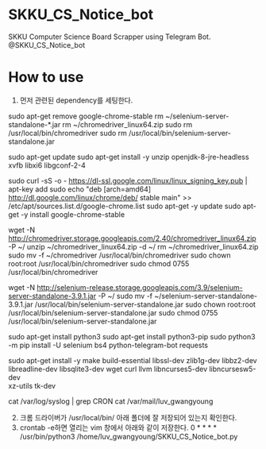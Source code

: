 # SKKU_CS_Notice_bot
SKKU Computer Science Board Scrapper using Telegram Bot. @SKKU_CS_Notice_bot

# How to use
1. 먼저 관련된 dependency를 세팅한다.

sudo apt-get remove google-chrome-stable
rm ~/selenium-server-standalone-*.jar
rm ~/chromedriver_linux64.zip
sudo rm /usr/local/bin/chromedriver
sudo rm /usr/local/bin/selenium-server-standalone.jar

sudo apt-get update
sudo apt-get install -y unzip openjdk-8-jre-headless xvfb libxi6 libgconf-2-4

sudo curl -sS -o - https://dl-ssl.google.com/linux/linux_signing_key.pub | apt-key add
sudo echo "deb [arch=amd64]  http://dl.google.com/linux/chrome/deb/ stable main" >> /etc/apt/sources.list.d/google-chrome.list
sudo apt-get -y update
sudo apt-get -y install google-chrome-stable

wget -N http://chromedriver.storage.googleapis.com/2.40/chromedriver_linux64.zip -P ~/
unzip ~/chromedriver_linux64.zip -d ~/
rm ~/chromedriver_linux64.zip
sudo mv -f ~/chromedriver /usr/local/bin/chromedriver
sudo chown root:root /usr/local/bin/chromedriver
sudo chmod 0755 /usr/local/bin/chromedriver

wget -N http://selenium-release.storage.googleapis.com/3.9/selenium-server-standalone-3.9.1.jar -P ~/
sudo mv -f ~/selenium-server-standalone-3.9.1.jar /usr/local/bin/selenium-server-standalone.jar
sudo chown root:root /usr/local/bin/selenium-server-standalone.jar
sudo chmod 0755 /usr/local/bin/selenium-server-standalone.jar

sudo apt-get install python3
sudo apt-get install python3-pip
sudo python3 -m pip install -U selenium bs4 python-telegram-bot requests

sudo apt-get install -y make build-essential libssl-dev zlib1g-dev libbz2-dev \
libreadline-dev libsqlite3-dev wget curl llvm libncurses5-dev libncursesw5-dev \
xz-utils tk-dev

cat /var/log/syslog | grep CRON
cat /var/mail/luv_gwangyoung 

2. 크롬 드라이버가 /usr/local/bin/ 아래 폴더에 잘 저장되어 있는지 확인한다.
3. crontab -e하면 열리는 vim 창에서 아래와 같이 저장한다.
0 * * * * /usr/bin/python3 /home/luv_gwangyoung/SKKU_CS_Notice_bot.py



